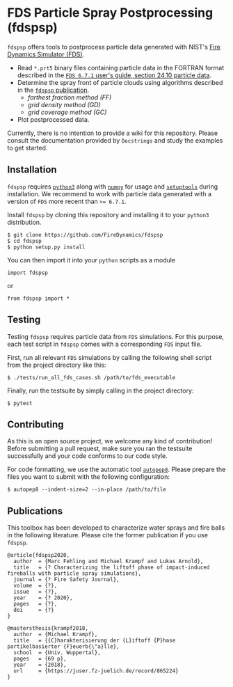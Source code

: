 # FDS Particle Spray Postprocessing (fdspsp)

`fdspsp` offers tools to postprocess particle data generated with NIST's
[Fire Dynamics Simulator (FDS)](https://github.com/firemodels/fds).

- Read `*.prt5` binary files containing particle data in the FORTRAN
  format described in the [`FDS 6.7.1` user's guide, section 24.10
  particle data](https://github.com/firemodels/fds/releases/download/FDS6.7.1/FDS_User_Guide.pdf).
- Determine the spray front of particle clouds using algorithms
  described in the [`fdspsp` publication](https://www.google.com/).
  - *farthest fraction method (FF)*
  - *grid density method (GD)*
  - *grid coverage method (GC)*
- Plot postprocessed data.

Currently, there is no intention to provide a wiki for this repository.
Please consult the documentation provided by `Docstrings` and study the
examples to get started.


## Installation

`fdspsp` requires [`python3`](https://www.python.org/) along with
[`numpy`](https://numpy.org/) for usage and
[`setuptools`](https://github.com/pypa/setuptools) during installation.
We recommend to work with particle data generated with a version of
`FDS` more recent than `>= 6.7.1`.

Install `fdspsp` by cloning this repository and installing it to your
`python3` distribution.
```
$ git clone https://github.com/FireDynamics/fdspsp
$ cd fdspsp
$ python setup.py install
```

You can then import it into your `python` scripts as a module
```
import fdspsp
```
or
```
from fdspsp import *
```


## Testing

Testing `fdspsp` requires particle data from `FDS` simulations. For this
purpose, each test script in `fdspsp` comes with a corresponding `FDS`
input file.

First, run all relevant `FDS` simulations by calling the following shell
script from the project directory like this:
```
$ ./tests/run_all_fds_cases.sh /path/to/fds_executable
```

Finally, run the testsuite by simply calling in the project directory:
```
$ pytest
```


## Contributing

As this is an open source project, we welcome any kind of contribution!
Before submitting a pull request, make sure you ran the testsuite
successfully and your code conforms to our code style.

For code formatting, we use the automatic tool
[`autopep8`](https://github.com/hhatto/autopep8). Please prepare the
files you want to submit with the following configuration:
```
$ autopep8 --indent-size=2 --in-place /path/to/file
```


## Publications

This toolbox has been developed to characterize water sprays and fire
balls in the following literature. Please cite the former publication if
you use `fdspsp`.

```
@article{fdspsp2020,
  author  = {Marc Fehling and Michael Krampf and Lukas Arnold},
  title   = {? Characterizing the liftoff phase of impact-induced fireballs with particle spray simulations},
  journal = {? Fire Safety Journal},
  volume  = {?},
  issue   = {?},
  year    = {? 2020},
  pages   = {?},
  doi     = {?}
}

@mastersthesis{krampf2018,
  author  = {Michael Krampf},
  title   = {{C}harakterisierung der {L}iftoff {P}hase partikelbasierter {F}euerb{\"a}lle},
  school  = {Univ. Wuppertal},
  pages   = {69 p},
  year    = {2018},
  url     = {https://juser.fz-juelich.de/record/865224}
}
```
